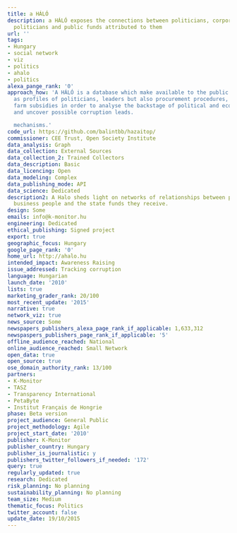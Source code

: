 ```yaml
---
title: a HÁLÓ
description: a HÁLÓ exposes the connections between politicians, corporations and
  politicians and public funds attributed to them
url: ''
tags:
- Hungary
- social network
- viz
- politics
- ahalo
- politics
alexa_pange_rank: '0'
approach_how: 'A HÁLÓ is a database which make available to the public documents such
  as profiles of politicians, leaders but also procurement procedures, EU-funds and
  farm subsidies in order to analyse the backstage of political and economic decision-making
  and uncover possible corruption leads.

  mechanisms.'
code_url: https://github.com/balintbb/hazaitop/
commissioner: CEE Trust, Open Society Institute
data_analysis: Graph
data_collection: External Sources
data_collection_2: Trained Collectors
data_description: Basic
data_licencing: Open
data_modeling: Complex
data_publishing_mode: API
data_science: Dedicated
description2: A Halo sheds light on networks of relationships between politicians,
  business people and the state funds they receive.
design: Some
emails: info@k-monitor.hu
engineering: Dedicated
ethical_publishing: Signed project
export: true
geographic_focus: Hungary
google_page_rank: '0'
home_url: http://ahalo.hu
intended_impact: Awareness Raising
issue_addressed: Tracking corruption
language: Hungarian
launch_date: '2010'
lists: true
marketing_grader_rank: 20/100
most_recent_update: '2015'
narrative: true
network_viz: true
news_source: Some
newspapers_publishers_alexa_page_rank_if_applicable: 1,633,312
newspaspers_publishers_page_rank_if_applicable: '5'
offline_audience_reached: National
online_audience_reached: Small Network
open_data: true
open_source: true
ose_domain_authority_rank: 13/100
partners:
- K-Monitor
- TASZ
- Transparency International
- PetaByte
- Institut Français de Hongrie
phase: Beta version
project_audience: General Public
project_methodology: Agile
project_start_date: '2010'
publisher: K-Monitor
publisher_country: Hungary
publisher_is_journalistic: y
publishers_twitter_followers_if_needed: '172'
query: true
regularly_updated: true
research: Dedicated
risk_planning: No planning
sustainability_planning: No planning
team_size: Medium
thematic_focus: Politics
twitter_account: false
update_date: 19/10/2015
---
```

